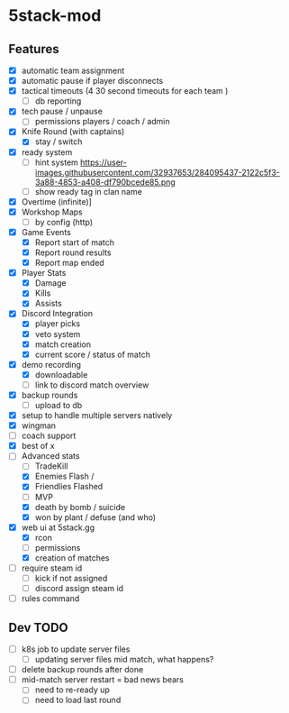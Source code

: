 # 5stack-mod

## Features
- [x] automatic team assignment
- [x] automatic pause if player disconnects
- [x] tactical timeouts (4 30 second timeouts for each team )
  - [ ] db reporting
- [x] tech pause / unpause
  - [ ] permissions players / coach / admin
- [x] Knife Round (with captains)
  - [x] stay / switch
- [x] ready system
  - [ ] hint system https://user-images.githubusercontent.com/32937653/284095437-2122c5f3-3a88-4853-a408-df790bcede85.png
  - [ ] show ready tag in clan name
- [x] Overtime (infinite)]
- [x] Workshop Maps
  - [ ] by config (http)
- [x] Game Events
    - [x] Report start of match
    - [x] Report round results
    - [x] Report map ended
- [x] Player Stats
    - [x] Damage
    - [x] Kills
    - [x] Assists
- [x] Discord Integration
  - [x] player picks
  - [x] veto system
  - [x] match creation
  - [x] current score / status of match
- [x] demo recording
  - [x] downloadable
  - [ ] link to discord match overview
- [x] backup rounds 
  - [ ] upload to db
- [x] setup to handle multiple servers natively
- [x] wingman
- [ ] coach support
- [x] best of x
- [ ] Advanced stats
  - [ ] TradeKill
  - [x] Enemies Flash /
  - [x] Friendlies Flashed
  - [ ] MVP
  - [x] death by bomb / suicide
  - [x] won by plant / defuse (and who)
- [x] web ui at 5stack.gg
  - [x] rcon
  - [ ] permissions
  - [x] creation of matches
- [ ] require steam id
  - [ ] kick if not assigned
  - [ ] discord assign steam id
- [ ] rules command

## Dev TODO
- [ ] k8s job to update server files 
  - [ ] updating server files mid match, what happens?
- [ ] delete backup rounds after done
- [ ] mid-match server restart = bad news bears
  - [ ] need to re-ready up 
  - [ ] need to load last round
